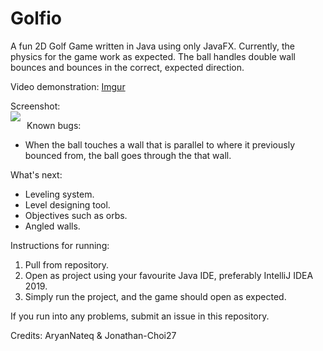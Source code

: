# Golfio
A fun 2D Golf Game written in Java using only JavaFX.
Currently, the physics for the game work as expected. The ball handles double wall bounces and bounces in the correct, expected direction.

Video demonstration:
[Imgur](https://i.imgur.com/e90h4ug.mp4)

Screenshot:     
<img src="https://i.imgur.com/yGIJn7L.png"
     style="float: left; margin-right: 10px;"/>

Known bugs:
- When the ball touches a wall that is parallel to where it previously bounced from, the ball goes through the that wall. 

What's next:
- Leveling system.
- Level designing tool.
- Objectives such as orbs.
- Angled walls.

Instructions for running:
1) Pull from repository.
2) Open as project using your favourite Java IDE, preferably IntelliJ IDEA 2019.
3) Simply run the project, and the game should open as expected.


If you run into any problems, submit an issue in this repository.


Credits: 
AryanNateq & Jonathan-Choi27
